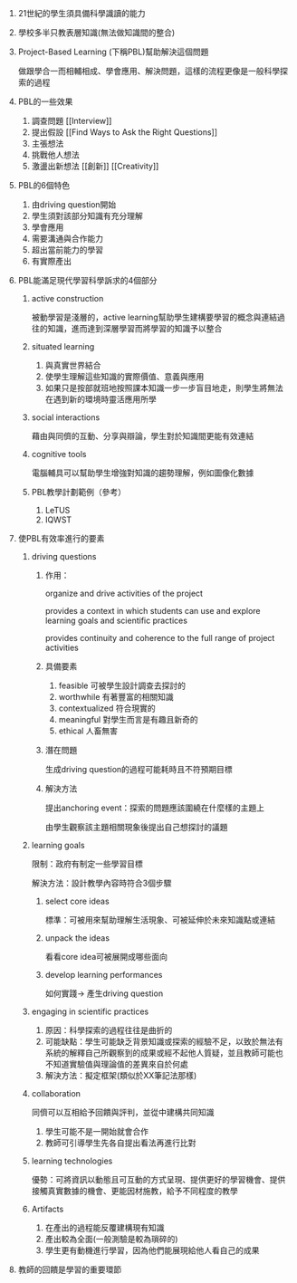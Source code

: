 
1. 21世紀的學生須具備科學識讀的能力
    
2. 學校多半只教表層知識(無法做知識間的整合)
    
3. Project-Based Learning (下稱PBL)幫助解決這個問題
    
    做跟學合一而相輔相成、學會應用、解決問題，這樣的流程更像是一般科學探索的過程
    
4. PBL的一些效果
    1. 調查問題 [[Interview]]
    2. 提出假設 [[Find Ways to Ask the Right Questions]]
    3. 主張想法
    4. 挑戰他人想法
    5. 激盪出新想法 [[創新]] [[Creativity]]
5. PBL的6個特色
    1. 由driving question開始
    2. 學生須對該部分知識有充分理解
    3. 學會應用
    4. 需要溝通與合作能力
    5. 超出當前能力的學習
    6. 有實際產出
6. PBL能滿足現代學習科學訴求的4個部分
    
    1. active construction
        
        被動學習是淺層的，active learning幫助學生建構要學習的概念與連結過往的知識，進而達到深層學習而將學習的知識予以整合
        
    2. situated learning
        
        1. 與真實世界結合
        2. 使學生理解這些知識的實際價值、意義與應用
        3. 如果只是按部就班地按照課本知識一步一步盲目地走，則學生將無法在遇到新的環境時靈活應用所學
    3. social interactions
        
        藉由與同儕的互動、分享與辯論，學生對於知識間更能有效連結
        
    4. cognitive tools
        
        電腦輔具可以幫助學生增強對知識的趨勢理解，例如圖像化數據
        
    5. PBL教學計劃範例（參考）
        
        1. LeTUS
        2. IQWST
7. 使PBL有效率進行的要素
    
    1. driving questions
        
        1. 作用：
            
            organize and drive activities of the project
            
            provides a context in which students can use and explore learning goals and scientific practices
            
            provides continuity and coherence to the full range of project activities
            
        2. 具備要素
            
            1. feasible 可被學生設計調查去探討的
            2. worthwhile 有著豐富的相關知識
            3. contextualized 符合現實的
            4. meaningful 對學生而言是有趣且新奇的
            5. ethical 人畜無害
        3. 潛在問題
            
            生成driving question的過程可能耗時且不符預期目標
            
        4. 解決方法
            
            提出anchoring event：探索的問題應該圍繞在什麼樣的主題上
            
            由學生觀察該主題相關現象後提出自己想探討的議題
            
    2. learning goals
        
        限制：政府有制定一些學習目標
        
        解決方法：設計教學內容時符合3個步驟
        
        1. select core ideas
            
            標準：可被用來幫助理解生活現象、可被延伸於未來知識點或連結
            
        2. unpack the ideas
            
            看看core idea可被展開成哪些面向
            
        3. develop learning performances
            
            如何實踐→ 產生driving question
            
    3. engaging in scientific practices
        
        1. 原因：科學探索的過程往往是曲折的
        2. 可能缺點：學生可能缺乏背景知識或探索的經驗不足，以致於無法有系統的解釋自己所觀察到的成果或經不起他人質疑，並且教師可能也不知道實驗值與理論值的差異來自於何處
        3. 解決方法：擬定框架(類似於XX筆記法那樣)
    4. collaboration
        
        同儕可以互相給予回饋與評判，並從中建構共同知識
        
        1. 學生可能不是一開始就會合作
        2. 教師可引導學生先各自提出看法再進行比對
    5. learning technologies
        
        優勢：可將資訊以動態且可互動的方式呈現、提供更好的學習機會、提供接觸真實數據的機會、更能因材施教，給予不同程度的教學
        
    6. Artifacts
        
        1. 在產出的過程能反覆建構現有知識
        2. 產出較為全面(一般測驗是較為瑣碎的)
        3. 學生更有動機進行學習，因為他們能展現給他人看自己的成果
8. 教師的回饋是學習的重要環節
    
